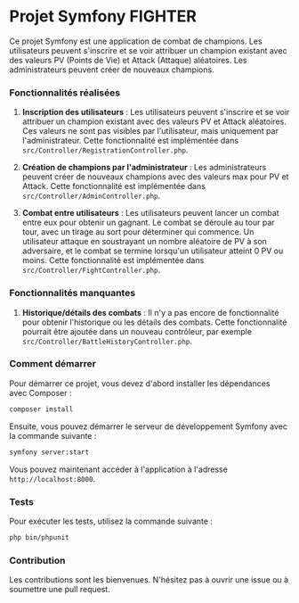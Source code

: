 # Projet Symfony FIGHTER

Ce projet Symfony est une application de combat de champions. Les utilisateurs peuvent s'inscrire et se voir attribuer un champion existant avec des valeurs PV (Points de Vie) et Attack (Attaque) aléatoires. Les administrateurs peuvent créer de nouveaux champions.

### Fonctionnalités réalisées

1. **Inscription des utilisateurs** : Les utilisateurs peuvent s'inscrire et se voir attribuer un champion existant avec des valeurs PV et Attack aléatoires. Ces valeurs ne sont pas visibles par l'utilisateur, mais uniquement par l'administrateur. Cette fonctionnalité est implémentée dans `src/Controller/RegistrationController.php`.

2. **Création de champions par l'administrateur** : Les administrateurs peuvent créer de nouveaux champions avec des valeurs max pour PV et Attack. Cette fonctionnalité est implémentée dans `src/Controller/AdminController.php`.

3. **Combat entre utilisateurs** : Les utilisateurs peuvent lancer un combat entre eux pour obtenir un gagnant. Le combat se déroule au tour par tour, avec un tirage au sort pour déterminer qui commence. Un utilisateur attaque en soustrayant un nombre aléatoire de PV à son adversaire, et le combat se termine lorsqu'un utilisateur atteint 0 PV ou moins. Cette fonctionnalité est implémentée dans `src/Controller/FightController.php`.

### Fonctionnalités manquantes

1. **Historique/détails des combats** : Il n'y a pas encore de fonctionnalité pour obtenir l'historique ou les détails des combats. Cette fonctionnalité pourrait être ajoutée dans un nouveau contrôleur, par exemple `src/Controller/BattleHistoryController.php`.

### Comment démarrer

Pour démarrer ce projet, vous devez d'abord installer les dépendances avec Composer :

```sh
composer install
```

Ensuite, vous pouvez démarrer le serveur de développement Symfony avec la commande suivante :

```sh
symfony server:start
```

Vous pouvez maintenant accéder à l'application à l'adresse `http://localhost:8000`.

### Tests

Pour exécuter les tests, utilisez la commande suivante :

```sh
php bin/phpunit
```

### Contribution

Les contributions sont les bienvenues. N'hésitez pas à ouvrir une issue ou à soumettre une pull request.